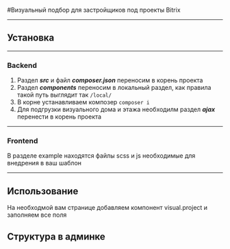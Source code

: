 #Визуальный подбор для застройщиков под проекты Bitrix
___

## Установка
___
### Backend
1. Раздел ***src*** и файл ***composer.json***  переносим в корень проекта
2. Раздел ***components*** переносим в локальный раздел, как правила такой путь выглядит так ```/local/```
3. В корне устанавливаем композер ```composer i```
4. Для подгрузки визуального дома и этажа необходилм раздел ***ajax*** перенести в корень проекта

___
### Frontend
В разделе example находятся файлы scss и js необходимые для внедрения в ваш шаблон
___

## Использование
На необходмой вам странице добавляем компонент visual.project и заполняем все поля

## Структура в админке

